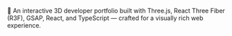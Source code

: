🎨 An interactive 3D developer portfolio built with Three.js, React Three Fiber (R3F), GSAP, React, and TypeScript — crafted for a visually rich web experience.
